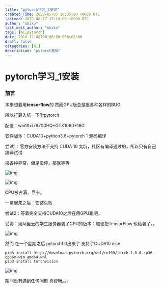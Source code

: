```yaml
---
title: "pytorch学习_1安装"
created_Time: 2023-05-05 16:35:00 +0000 UTC
lastmod: 2023-08-17 17:10:00 +0000 UTC
author: "ukiko"
last_edit_author: "ukiko"
tags: [AI,pytorch]
date: 2018-12-08T00:00:00.000+08:00
draft: false
categories: [AI]
description: "pytorch基础"
---
```


# pytorch学习_1安装

### 前言

本来想着用**tensorflow**的 然而GPU版总是报各种各样的BUG

所以打算入坑一下学pytorch

配置：win10+i76700HQ+GTX1060+16G

软件版本：CUDA10+python3.6+pytorch 1 源码编译

尝试1：官方安装方法不支持 CUDA 10 太坑，社区有编译通过的，所以只有自己编译试试

报各种异常，但是没停，那就等等

![img](http://my-md-1253484710.coscd.myqcloud.com/20181204002444.png)

![img](http://my-md-1253484710.coscd.myqcloud.com/20181204153247.png)

CPU被占满，巨卡。

一觉起来之后：安装失败

尝试2：等着完全支持CUDA10之后在用GPU跑吧。

妥协：用阿里云的学生服务器装了CPU的版本：顺便把TensorFlow 也给装了。。

![img](http://my-md-1253484710.coscd.myqcloud.com/20181204153129.png)

然而 在一个星期之后 pytorch1.0出来了 支持了CUDA10 nice

```plain text
pip3 install http://download.pytorch.org/whl/cu100/torch-1.0.0-cp36-cp36m-win_amd64.whl
pip3 install torchvision
```

![img](http://my-md-1253484710.coscd.myqcloud.com/20181208233904.png)

期间没有遇到任何问题 真舒畅。。。

